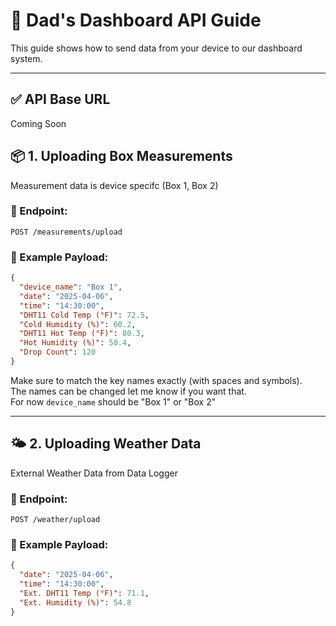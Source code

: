 # 🌿 Dad's Dashboard API Guide

This guide shows how to send data from your device to our dashboard system.

---

## ✅ API Base URL

Coming Soon

## 📦 1. Uploading Box Measurements

Measurement data is device specifc (Box 1, Box 2)

### 🔁 Endpoint:
```
POST /measurements/upload
```

### 🧾 Example Payload:
```json
{
  "device_name": "Box 1",
  "date": "2025-04-06",
  "time": "14:30:00",
  "DHT11 Cold Temp (°F)": 72.5,
  "Cold Humidity (%)": 60.2,
  "DHT11 Hot Temp (°F)": 80.3,
  "Hot Humidity (%)": 50.4,
  "Drop Count": 120
}
```

Make sure to match the key names exactly (with spaces and symbols).\
The names can be changed let me know if you want that. \
For now `device_name` should be "Box 1" or "Box 2"

---

## 🌤️ 2. Uploading Weather Data

External Weather Data from Data Logger

### 🔁 Endpoint:
```
POST /weather/upload
```

### 🧾 Example Payload:
```json
{
  "date": "2025-04-06",
  "time": "14:30:00",
  "Ext. DHT11 Temp (°F)": 71.1,
  "Ext. Humidity (%)": 54.8
}
```
